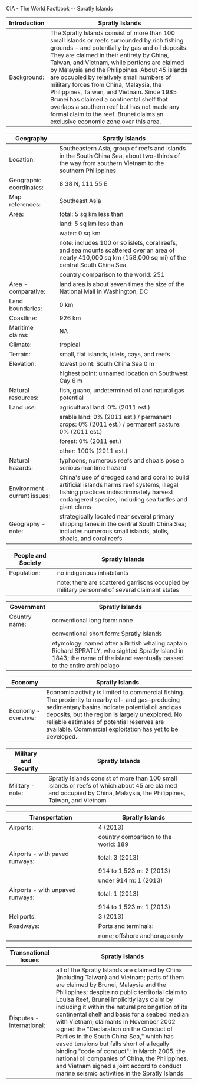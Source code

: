 CIA - The World Factbook -- Spratly Islands

| Introduction | Spratly Islands |
| --- | --- |
| Background: | The Spratly Islands consist of more than 100 small islands or reefs surrounded by rich fishing grounds - and potentially by gas and oil deposits. They are claimed in their entirety by China, Taiwan, and Vietnam, while portions are claimed by Malaysia and the Philippines. About 45 islands are occupied by relatively small numbers of military forces from China, Malaysia, the Philippines, Taiwan, and Vietnam. Since 1985 Brunei has claimed a continental shelf that overlaps a southern reef but has not made any formal claim to the reef. Brunei claims an exclusive economic zone over this area. |

| Geography | Spratly Islands |
| --- | --- |
| Location: | Southeastern Asia, group of reefs and islands in the South China Sea, about two-thirds of the way from southern Vietnam to the southern Philippines |
| Geographic coordinates: | 8 38 N, 111 55 E |
| Map references: | Southeast Asia |
| Area: | total: 5 sq km less than |
| | land: 5 sq km less than |
| | water: 0 sq km |
| | note: includes 100 or so islets, coral reefs, and sea mounts scattered over an area of nearly 410,000 sq km (158,000 sq mi) of the central South China Sea |
| | country comparison to the world: 251 |
| Area - comparative: | land area is about seven times the size of the National Mall in Washington, DC |
| Land boundaries: | 0 km |
| Coastline: | 926 km |
| Maritime claims: | NA |
| Climate: | tropical |
| Terrain: | small, flat islands, islets, cays, and reefs |
| Elevation: | lowest point: South China Sea 0 m |
| | highest point: unnamed location on Southwest Cay 6 m |
| Natural resources: | fish, guano, undetermined oil and natural gas potential |
| Land use: | agricultural land: 0% (2011 est.) |
| | arable land: 0% (2011 est.) / permanent crops: 0% (2011 est.) / permanent pasture: 0% (2011 est.) |
| | forest: 0% (2011 est.) |
| | other: 100% (2011 est.) |
| Natural hazards: | typhoons; numerous reefs and shoals pose a serious maritime hazard |
| Environment - current issues: | China's use of dredged sand and coral to build artificial islands harms reef systems; illegal fishing practices indiscriminately harvest endangered species, including sea turtles and giant clams |
| Geography - note: | strategically located near several primary shipping lanes in the central South China Sea; includes numerous small islands, atolls, shoals, and coral reefs |

| People and Society | Spratly Islands |
| --- | --- |
| Population: | no indigenous inhabitants |
| | note: there are scattered garrisons occupied by military personnel of several claimant states |

| Government | Spratly Islands |
| --- | --- |
| Country name: | conventional long form: none |
| | conventional short form: Spratly Islands |
| | etymology: named after a British whaling captain Richard SPRATLY, who sighted Spratly Island in 1843; the name of the island eventually passed to the entire archipelago |

| Economy | Spratly Islands |
| --- | --- |
| Economy - overview: | Economic activity is limited to commercial fishing. The proximity to nearby oil- and gas-producing sedimentary basins indicate potential oil and gas deposits, but the region is largely unexplored. No reliable estimates of potential reserves are available. Commercial exploitation has yet to be developed. |

| Military and Security | Spratly Islands |
| --- | --- |
| Military - note: | Spratly Islands consist of more than 100 small islands or reefs of which about 45 are claimed and occupied by China, Malaysia, the Philippines, Taiwan, and Vietnam |

| Transportation | Spratly Islands |
| --- | --- |
| Airports: | 4 (2013) |
| | country comparison to the world: 189 |
| Airports - with paved runways: | total: 3 (2013) |
| | 914 to 1,523 m: 2 (2013) |
| | under 914 m: 1 (2013) |
| Airports - with unpaved runways: | total: 1 (2013) |
| | 914 to 1,523 m: 1 (2013) |
| Heliports: | 3 (2013) |
| Roadways: | Ports and terminals: |
| | none; offshore anchorage only |

| Transnational Issues | Spratly Islands |
| --- | --- |
| Disputes - international: | all of the Spratly Islands are claimed by China (including Taiwan) and Vietnam; parts of them are claimed by Brunei, Malaysia and the Philippines; despite no public territorial claim to Louisa Reef, Brunei implicitly lays claim by including it within the natural prolongation of its continental shelf and basis for a seabed median with Vietnam; claimants in November 2002 signed the "Declaration on the Conduct of Parties in the South China Sea," which has eased tensions but falls short of a legally binding "code of conduct"; in March 2005, the national oil companies of China, the Philippines, and Vietnam signed a joint accord to conduct marine seismic activities in the Spratly Islands |
